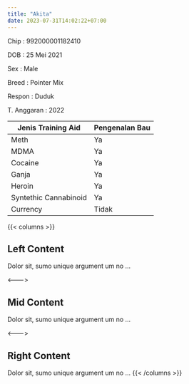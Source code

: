 ```yaml
---
title: "Akita"
date: 2023-07-31T14:02:22+07:00
---
```

Chip        : 992000001182410

DOB         : 25 Mei 2021

Sex         : Male

Breed       : Pointer Mix

Respon      : Duduk

T. Anggaran : 2022


| Jenis Training Aid    | Pengenalan Bau |
| ----------------------- | ---------------- |
| Meth                  | Ya             |
| MDMA                  | Ya             |
| Cocaine               | Ya             |
| Ganja                 | Ya             |
| Heroin                | Ya             |
| Syntethic Cannabinoid | Ya             |
| Currency              | Tidak          |

{{< columns >}} <!-- begin columns block -->
## Left Content
Dolor sit, sumo unique argument um no ...

<---> <!-- magic separator, between columns -->

## Mid Content
Dolor sit, sumo unique argument um no ...

<---> <!-- magic separator, between columns -->

## Right Content
Dolor sit, sumo unique argument um no ...
{{< /columns >}}